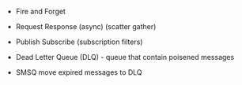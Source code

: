
* Fire and Forget
* Request Response (async) (scatter gather)
* Publish Subscribe (subscription filters)

* Dead Letter Queue (DLQ) - queue that contain poisened messages
* SMSQ  move expired messages to DLQ
